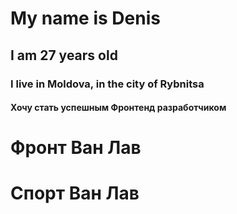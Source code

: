 # My name is Denis

## I am 27 years old

### I live in Moldova, in the city of Rybnitsa

#### Хочу стать успешным Фронтенд разработчиком

# Фронт Ван Лав

# Спорт Ван Лав
